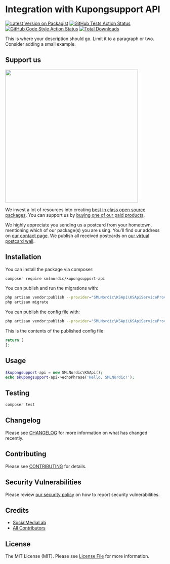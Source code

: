 # Integration with Kupongsupport API

[![Latest Version on Packagist](https://img.shields.io/packagist/v/smlnordic/kupongsupport-api.svg?style=flat-square)](https://packagist.org/packages/smlnordic/kupongsupport-api)
[![GitHub Tests Action Status](https://img.shields.io/github/workflow/status/smlnordic/kupongsupport-api/run-tests?label=tests)](https://github.com/smlnordic/kupongsupport-api/actions?query=workflow%3ATests+branch%3Amaster)
[![GitHub Code Style Action Status](https://img.shields.io/github/workflow/status/smlnordic/kupongsupport-api/Check%20&%20fix%20styling?label=code%20style)](https://github.com/smlnordic/kupongsupport-api/actions?query=workflow%3A"Check+%26+fix+styling"+branch%3Amaster)
[![Total Downloads](https://img.shields.io/packagist/dt/smlnordic/kupongsupport-api.svg?style=flat-square)](https://packagist.org/packages/smlnordic/kupongsupport-api)


This is where your description should go. Limit it to a paragraph or two. Consider adding a small example.

## Support us

[<img src="https://github-ads.s3.eu-central-1.amazonaws.com/package-kupongsupport-api-laravel.jpg?t=1" width="419px" />](https://spatie.be/github-ad-click/package-kupongsupport-api-laravel)

We invest a lot of resources into creating [best in class open source packages](https://spatie.be/open-source). You can support us by [buying one of our paid products](https://spatie.be/open-source/support-us).

We highly appreciate you sending us a postcard from your hometown, mentioning which of our package(s) you are using. You'll find our address on [our contact page](https://spatie.be/about-us). We publish all received postcards on [our virtual postcard wall](https://spatie.be/open-source/postcards).

## Installation

You can install the package via composer:

```bash
composer require smlnordic/kupongsupport-api
```

You can publish and run the migrations with:

```bash
php artisan vendor:publish --provider="SMLNordic\KSApi\KSApiServiceProvider" --tag="kupongsupport-api-migrations"
php artisan migrate
```

You can publish the config file with:
```bash
php artisan vendor:publish --provider="SMLNordic\KSApi\KSApiServiceProvider" --tag="kupongsupport-api-config"
```

This is the contents of the published config file:

```php
return [
];
```

## Usage

```php
$kupongsupport-api = new SMLNordic\KSApi();
echo $kupongsupport-api->echoPhrase('Hello, SMLNordic!');
```

## Testing

```bash
composer test
```

## Changelog

Please see [CHANGELOG](CHANGELOG.md) for more information on what has changed recently.

## Contributing

Please see [CONTRIBUTING](.github/CONTRIBUTING.md) for details.

## Security Vulnerabilities

Please review [our security policy](../../security/policy) on how to report security vulnerabilities.

## Credits

- [SocialMediaLab](https://github.com/SocialMediaLab)
- [All Contributors](../../contributors)

## License

The MIT License (MIT). Please see [License File](LICENSE.md) for more information.
